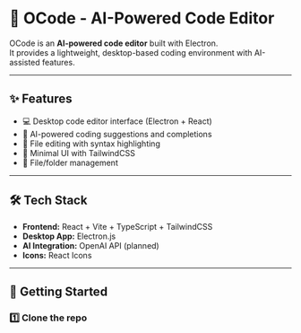 # 🤖 OCode - AI-Powered Code Editor

OCode is an **AI-powered code editor** built with Electron.  
It provides a lightweight, desktop-based coding environment with AI-assisted features.

---

## ✨ Features
- 💻 Desktop code editor interface (Electron + React)  
- 🤖 AI-powered coding suggestions and completions  
- 📝 File editing with syntax highlighting  
- 🎨 Minimal UI with TailwindCSS  
- 📂 File/folder management  

---

## 🛠️ Tech Stack
- **Frontend:** React + Vite + TypeScript + TailwindCSS  
- **Desktop App:** Electron.js  
- **AI Integration:** OpenAI API (planned)  
- **Icons:** React Icons  

---

## 🚀 Getting Started

### 1️⃣ Clone the repo
```bash
